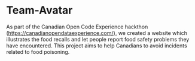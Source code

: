 Team-Avatar
===========

As part of the Canadian Open Code Experience hackthon (https://canadianopendataexperience.com/), we created a  website which illustrates the food recalls and let people report food safety problems they have encountered. This project aims to help Canadians to avoid incidents related to food poisoning.